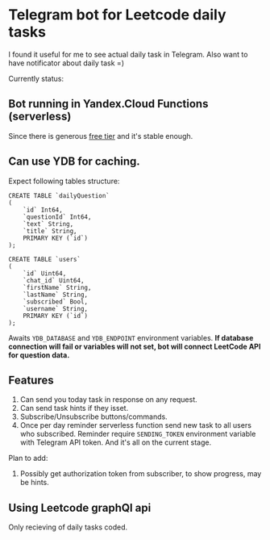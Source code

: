 # Telegram bot for Leetcode daily tasks
I found it useful for me to see actual daily task in Telegram. Also want to have notificator about daily task =)

Currently status:
## Bot running in Yandex.Cloud Functions (serverless)
Since there is generous [free tier](https://cloud.yandex.com/en/docs/billing/concepts/serverless-free-tier) and it's stable enough.

## Can use YDB for caching.
Expect following tables structure:
```(sql)
CREATE TABLE `dailyQuestion`
(
    `id` Int64,
    `questionId` Int64,
    `text` String,
    `title` String,
    PRIMARY KEY (`id`)
);

CREATE TABLE `users`
(
    `id` Uint64,
    `chat_id` Uint64,
    `firstName` String,
    `lastName` String,
    `subscribed` Bool,
    `username` String,
    PRIMARY KEY (`id`)
);
```

Awaits `YDB_DATABASE` and `YDB_ENDPOINT` environment variables.
__If database connection will fail or variables will not set, bot will connect LeetCode API for question data.__

## Features
1. Can send you today task in response on any request.
2. Can send task hints if they isset.
3. Subscribe/Unsubscribe buttons/commands.
4. Once per day reminder serverless function send new task to all users who subscribed. Reminder require `SENDING_TOKEN` environment variable with Telegram API token.
And it's all on the current stage.

Plan to add:
1. Possibly get authorization token from subscriber, to show progress, may be hints.

## Using Leetcode graphQl api
Only recieving of daily tasks coded.